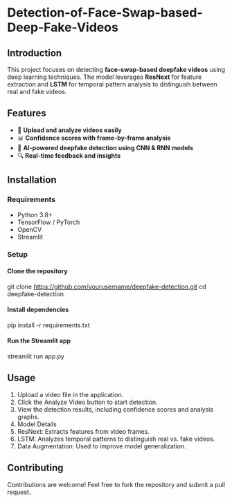 # Detection-of-Face-Swap-based-Deep-Fake-Videos

## Introduction
This project focuses on detecting **face-swap-based deepfake videos** using deep learning techniques. The model leverages **ResNext** for feature extraction and **LSTM** for temporal pattern analysis to distinguish between real and fake videos.

## Features
- 🎥 **Upload and analyze videos easily**  
- 📊 **Confidence scores with frame-by-frame analysis**  
- 🧠 **AI-powered deepfake detection using CNN & RNN models**  
- 🔍 **Real-time feedback and insights**  

## Installation
### Requirements
- Python 3.8+  
- TensorFlow / PyTorch  
- OpenCV  
- Streamlit  

### Setup

#### Clone the repository
git clone https://github.com/yourusername/deepfake-detection.git
cd deepfake-detection

#### Install dependencies
pip install -r requirements.txt

#### Run the Streamlit app
streamlit run app.py 

## Usage
1. Upload a video file in the application.
2. Click the Analyze Video button to start detection.
3. View the detection results, including confidence scores and analysis graphs.
4. Model Details
5. ResNext: Extracts features from video frames.
6. LSTM: Analyzes temporal patterns to distinguish real vs. fake videos.
7. Data Augmentation: Used to improve model generalization.


## Contributing
Contributions are welcome! Feel free to fork the repository and submit a pull request.





